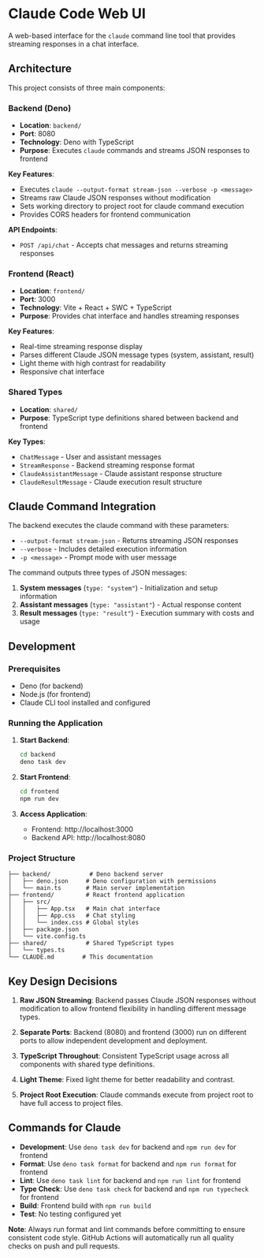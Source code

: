 # Claude Code Web UI

A web-based interface for the `claude` command line tool that provides streaming responses in a chat interface.

## Architecture

This project consists of three main components:

### Backend (Deno)
- **Location**: `backend/`
- **Port**: 8080
- **Technology**: Deno with TypeScript
- **Purpose**: Executes `claude` commands and streams JSON responses to frontend

**Key Features**:
- Executes `claude --output-format stream-json --verbose -p <message>`
- Streams raw Claude JSON responses without modification
- Sets working directory to project root for claude command execution
- Provides CORS headers for frontend communication

**API Endpoints**:
- `POST /api/chat` - Accepts chat messages and returns streaming responses

### Frontend (React)
- **Location**: `frontend/`
- **Port**: 3000
- **Technology**: Vite + React + SWC + TypeScript
- **Purpose**: Provides chat interface and handles streaming responses

**Key Features**:
- Real-time streaming response display
- Parses different Claude JSON message types (system, assistant, result)
- Light theme with high contrast for readability
- Responsive chat interface

### Shared Types
- **Location**: `shared/`
- **Purpose**: TypeScript type definitions shared between backend and frontend

**Key Types**:
- `ChatMessage` - User and assistant messages
- `StreamResponse` - Backend streaming response format
- `ClaudeAssistantMessage` - Claude assistant response structure
- `ClaudeResultMessage` - Claude execution result structure

## Claude Command Integration

The backend executes the claude command with these parameters:
- `--output-format stream-json` - Returns streaming JSON responses
- `--verbose` - Includes detailed execution information
- `-p <message>` - Prompt mode with user message

The command outputs three types of JSON messages:
1. **System messages** (`type: "system"`) - Initialization and setup information
2. **Assistant messages** (`type: "assistant"`) - Actual response content
3. **Result messages** (`type: "result"`) - Execution summary with costs and usage

## Development

### Prerequisites
- Deno (for backend)
- Node.js (for frontend)
- Claude CLI tool installed and configured

### Running the Application

1. **Start Backend**:
   ```bash
   cd backend
   deno task dev
   ```

2. **Start Frontend**:
   ```bash
   cd frontend
   npm run dev
   ```

3. **Access Application**:
   - Frontend: http://localhost:3000
   - Backend API: http://localhost:8080

### Project Structure
```
├── backend/           # Deno backend server
│   ├── deno.json     # Deno configuration with permissions
│   └── main.ts       # Main server implementation
├── frontend/         # React frontend application
│   ├── src/
│   │   ├── App.tsx   # Main chat interface
│   │   ├── App.css   # Chat styling
│   │   └── index.css # Global styles
│   ├── package.json
│   └── vite.config.ts
├── shared/           # Shared TypeScript types
│   └── types.ts
└── CLAUDE.md        # This documentation
```

## Key Design Decisions

1. **Raw JSON Streaming**: Backend passes Claude JSON responses without modification to allow frontend flexibility in handling different message types.

2. **Separate Ports**: Backend (8080) and frontend (3000) run on different ports to allow independent development and deployment.

3. **TypeScript Throughout**: Consistent TypeScript usage across all components with shared type definitions.

4. **Light Theme**: Fixed light theme for better readability and contrast.

5. **Project Root Execution**: Claude commands execute from project root to have full access to project files.

## Commands for Claude

- **Development**: Use `deno task dev` for backend and `npm run dev` for frontend
- **Format**: Use `deno task format` for backend and `npm run format` for frontend
- **Lint**: Use `deno task lint` for backend and `npm run lint` for frontend
- **Type Check**: Use `deno task check` for backend and `npm run typecheck` for frontend
- **Build**: Frontend build with `npm run build`
- **Test**: No testing configured yet

**Note**: Always run format and lint commands before committing to ensure consistent code style. GitHub Actions will automatically run all quality checks on push and pull requests.